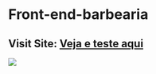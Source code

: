 # Front-end-barbearia

## Visit Site: [Veja e teste aqui](https://sanavila.github.io/Pagina_de_barbearia/)
<img src="https://user-images.githubusercontent.com/88114581/212443521-25353bb6-174c-458e-872f-ab4a71b834d2.png">
